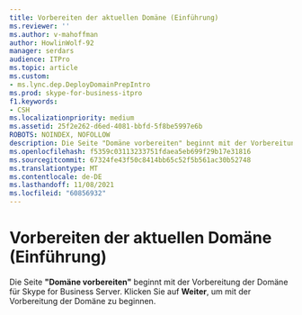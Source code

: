 ```yaml
---
title: Vorbereiten der aktuellen Domäne (Einführung)
ms.reviewer: ''
ms.author: v-mahoffman
author: HowlinWolf-92
manager: serdars
audience: ITPro
ms.topic: article
ms.custom:
- ms.lync.dep.DeployDomainPrepIntro
ms.prod: skype-for-business-itpro
f1.keywords:
- CSH
ms.localizationpriority: medium
ms.assetid: 25f2e262-d6ed-4081-bbfd-5f8be5997e6b
ROBOTS: NOINDEX, NOFOLLOW
description: Die Seite "Domäne vorbereiten" beginnt mit der Vorbereitung der Domäne für Skype for Business Server. Klicken Sie auf Weiter, um mit der Vorbereitung der Domäne zu beginnen.
ms.openlocfilehash: f5359c03113233751fdaea5eb699f29b17e31816
ms.sourcegitcommit: 67324fe43f50c8414bb65c52f5b561ac30b52748
ms.translationtype: MT
ms.contentlocale: de-DE
ms.lasthandoff: 11/08/2021
ms.locfileid: "60856932"
---
```

# <a name="prepare-current-domain-intro"></a>Vorbereiten der aktuellen Domäne (Einführung)
 
Die Seite **"Domäne vorbereiten"** beginnt mit der Vorbereitung der Domäne für Skype for Business Server. Klicken Sie auf **Weiter**, um mit der Vorbereitung der Domäne zu beginnen.
  

